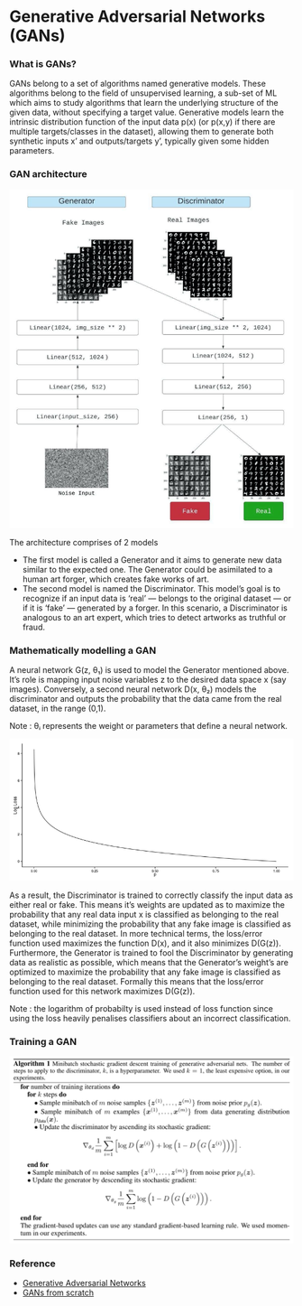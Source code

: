 # Generative Adversarial Networks (GANs)

### What is GANs?
GANs belong to a set of algorithms named generative models. These algorithms belong to the field of unsupervised learning, a sub-set of ML which aims to study algorithms that learn the underlying structure of the given data, without specifying a target value. Generative models learn the intrinsic distribution function of the input data p(x) (or p(x,y) if there are multiple targets/classes in the dataset), allowing them to generate both synthetic inputs x’ and outputs/targets y’, typically given some hidden parameters.

### GAN architecture

<img src="assets/GAN.jpg" width="600" height="600"/>

The architecture comprises of 2 models
 - The first model is called a Generator and it aims to generate new data similar to the expected one. The Generator could be asimilated to a human art forger, which creates fake works of art.
 - The second model is named the Discriminator. This model’s goal is to recognize if an input data is ‘real’ — belongs to the original dataset — or if it is ‘fake’ — generated by a forger. In this scenario, a Discriminator is analogous to an art expert, which tries to detect artworks as truthful or fraud.

### Mathematically modelling a GAN

A neural network G(z, θ₁) is used to model the Generator mentioned above. It’s role is mapping input noise variables z to the desired data space x (say images).
Conversely, a second neural network D(x, θ₂) models the discriminator and outputs the probability that the data came from the real dataset, in the range (0,1). 

Note :  θᵢ represents the weight or parameters that define a neural network.

![screenshot](assets/log_Loss.png)

As a result, the Discriminator is trained to correctly classify the input data as either real or fake. This means it’s weights are updated as to maximize the probability that any real data input x is classified as belonging to the real dataset, while minimizing the probability that any fake image is classified as belonging to the real dataset. In more technical terms, the loss/error function used maximizes the function D(x), and it also minimizes D(G(z)).
Furthermore, the Generator is trained to fool the Discriminator by generating data as realistic as possible, which means that the Generator’s weight’s are optimized to maximize the probability that any fake image is classified as belonging to the real dataset. Formally this means that the loss/error function used for this network maximizes D(G(z)).

Note : the logarithm of probabilty is used instead of loss function since using the loss heavily penalises classifiers about an incorrect classification.

### Training a GAN

![screenshot](assets/Training_image.png)

### Reference
- [Generative Adversarial Networks](https://arxiv.org/abs/1406.2661)
- [GANs from scratch](https://medium.com/ai-society/gans-from-scratch-1-a-deep-introduction-with-code-in-pytorch-and-tensorflow-cb03cdcdba0f)


